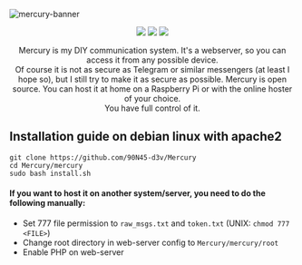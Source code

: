 ![mercury-banner](https://user-images.githubusercontent.com/79598596/210885191-14c6a07e-fbc8-443a-ba22-59c02cff9fe4.svg)
<p align="center">
 <img src="https://img.shields.io/github/license/90N45-d3v/Mercury.svg">
 <img src="https://img.shields.io/badge/Ask%20me-anything-1abc9c.svg">
 <img src="https://img.shields.io/badge/PHP-%3E%3D8.0-blue.svg">
</p>

<p align="center">
Mercury is my DIY communication system. It's a webserver, so you can access it from any possible device.<br>Of course it is not as secure as Telegram or similar messengers (at least I hope so), but I still try to make it as secure as possible. Mercury is open source. You can host it at home on a Raspberry Pi or with the online hoster of your choice.<br>You have full control of it.
</p>

## Installation guide on debian linux with apache2
````
git clone https://github.com/90N45-d3v/Mercury
cd Mercury/mercury
sudo bash install.sh
````
#### If you want to host it on another system/server, you need to do the following manually:
- Set 777 file permission to `raw_msgs.txt` and `token.txt` (UNIX: `chmod 777 <FILE>`)
- Change root directory in web-server config to `Mercury/mercury/root`
- Enable PHP on web-server
